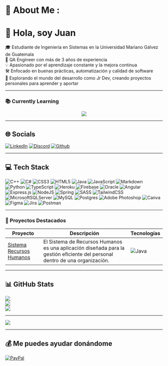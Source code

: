 # 💫 About Me :
# 👋 Hola, soy Juan

🎓 Estudiante de Ingeniería en Sistemas en la Universidad Mariano Gálvez de Guatemala  
🧪 QA Engineer con más de 3 años de experiencia  
💡 Apasionado por el aprendizaje constante y la mejora continua  
🛠️ Enfocado en buenas prácticas, automatización y calidad de software  
🚀 Explorando el mundo del desarrollo como Jr Dev, creando proyectos personales para aprender y aportar

---

### 📚 Currently Learning
<p align="center">
  <a href="https://skillicons.dev">
    <img src="https://skillicons.dev/icons?i=astro,python,gcp,py" />
  </a>
</p>

---

## 🌐 Socials
[![LinkedIn](https://skillicons.dev/icons?i=linkedin)](https://www.linkedin.com/in/juansamayoa/)
[![Discord](https://skillicons.dev/icons?i=discord)](https://discordapp.com/users/rocketxz_)
[![Github](https://skillicons.dev/icons?i=github)](https://github.com/JuanSamayoa)

---

## 💻 Tech Stack
![C++](https://img.shields.io/badge/c++-%2300599C.svg?style=for-the-badge&logo=c%2B%2B&logoColor=white) 
![C#](https://img.shields.io/badge/c%23-%23239120.svg?style=for-the-badge&logo=c-sharp&logoColor=white) 
![CSS3](https://img.shields.io/badge/css3-%231572B6.svg?style=for-the-badge&logo=css3&logoColor=white) 
![HTML5](https://img.shields.io/badge/html5-%23E34F26.svg?style=for-the-badge&logo=html5&logoColor=white) 
![Java](https://img.shields.io/badge/java-%23ED8B00.svg?style=for-the-badge&logo=java&logoColor=white) 
![JavaScript](https://img.shields.io/badge/javascript-%23323330.svg?style=for-the-badge&logo=javascript&logoColor=%23F7DF1E) 
![Markdown](https://img.shields.io/badge/markdown-%23000000.svg?style=for-the-badge&logo=markdown&logoColor=white) 
![Python](https://img.shields.io/badge/python-3670A0?style=for-the-badge&logo=python&logoColor=ffdd54) 
![TypeScript](https://img.shields.io/badge/typescript-%23007ACC.svg?style=for-the-badge&logo=typescript&logoColor=white) 
![Heroku](https://img.shields.io/badge/heroku-%23430098.svg?style=for-the-badge&logo=heroku&logoColor=white) 
![Firebase](https://img.shields.io/badge/firebase-%23039BE5.svg?style=for-the-badge&logo=firebase) 
![Oracle](https://img.shields.io/badge/Oracle-F80000?style=for-the-badge&logo=oracle&logoColor=white) 
![Angular](https://img.shields.io/badge/angular-%23DD0031.svg?style=for-the-badge&logo=angular&logoColor=white) 
![Express.js](https://img.shields.io/badge/express.js-%23404d59.svg?style=for-the-badge&logo=express&logoColor=%2361DAFB) 
![NodeJS](https://img.shields.io/badge/node.js-6DA55F?style=for-the-badge&logo=node.js&logoColor=white) 
![Spring](https://img.shields.io/badge/spring-%236DB33F.svg?style=for-the-badge&logo=spring&logoColor=white) 
![SASS](https://img.shields.io/badge/SASS-hotpink.svg?style=for-the-badge&logo=SASS&logoColor=white) 
![TailwindCSS](https://img.shields.io/badge/tailwindcss-%2338B2AC.svg?style=for-the-badge&logo=tailwind-css&logoColor=white) 
![MicrosoftSQLServer](https://img.shields.io/badge/Microsoft%20SQL%20Sever-CC2927?style=for-the-badge&logo=microsoft%20sql%20server&logoColor=white) 
![MySQL](https://img.shields.io/badge/mysql-%2300f.svg?style=for-the-badge&logo=mysql&logoColor=white) 
![Postgres](https://img.shields.io/badge/postgres-%23316192.svg?style=for-the-badge&logo=postgresql&logoColor=white) 
![Adobe Photoshop](https://img.shields.io/badge/adobephotoshop-%2331A8FF.svg?style=for-the-badge&logo=adobephotoshop&logoColor=white) 
![Canva](https://img.shields.io/badge/Canva-%2300C4CC.svg?style=for-the-badge&logo=Canva&logoColor=white) 
![Figma](https://img.shields.io/badge/figma-%23F24E1E.svg?style=for-the-badge&logo=figma&logoColor=white) 
![Jira](https://img.shields.io/badge/jira-%230A0FFF.svg?style=for-the-badge&logo=jira&logoColor=white) 
![Postman](https://img.shields.io/badge/Postman-FF6C37?style=for-the-badge&logo=postman&logoColor=white)

---

### 🚀 Proyectos Destacados
| Proyecto | Descripción | Tecnologías |
|----------|-------------|-------------|
| [Sistema Recursos Humanos](https://github.com/JuanSamayoa/SistemaRecursosHumanos) | El Sistema de Recursos Humanos es una aplicación diseñada para la gestión eficiente del personal dentro de una organización.| ![Java](https://skillicons.dev/icons?i=java) |

---

## 📊 GitHub Stats  
![](https://github-readme-stats.vercel.app/api?username=JuanSamayoa&theme=tokyonight&hide_border=false&include_all_commits=false&count_private=true)<br/>
![](https://github-readme-streak-stats.herokuapp.com/?user=JuanSamayoa&theme=tokyonight&hide_border=false)<br/>
![](https://github-readme-stats.vercel.app/api/top-langs/?username=JuanSamayoa&theme=tokyonight&hide_border=false&include_all_commits=false&count_private=true&layout=compact)

---

[![](https://visitcount.itsvg.in/api?id=JuanSamayoa&icon=1&color=1)](https://visitcount.itsvg.in)

---

## 💰 Me puedes ayudar donándome
[![PayPal](https://img.shields.io/badge/PayPal-00457C?style=for-the-badge&logo=paypal&logoColor=white)](https://paypal.me/JSamayoa73)


  <!-- Proudly created with GPRM ( https://gprm.itsvg.in ) -->
  
